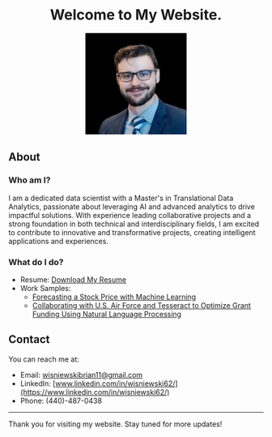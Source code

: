 <div style="text-align: center;">
    <a id="welcome"></a>
    <h1>Welcome to My Website.</h1>
</div>

<div style="text-align: center;">
    <img src="images/ImageOfMe.jpeg" alt="Image of Me" style="max-width: 70%; height: auto;">
</div>

<a id="about"></a>
## About

### Who am I?

I am a dedicated data scientist with a Master's in Translational Data Analytics, passionate about leveraging AI and advanced analytics to drive impactful solutions. With experience leading collaborative projects and a strong foundation in both technical and interdisciplinary fields, I am excited to contribute to innovative and transformative projects, creating intelligent applications and experiences.

### What do I do? 

- Resume: [Download My Resume](/WisniewskiBrian_Resume_05.17_2024.pdf)
- Work Samples:
  -  <a href="/Project_StockPrediction/Project_StockPrediction.html">Forecasting a Stock Price with Machine Learning</a>
  -  <a href="/Project_AirforceTesseractGrants.html">Collaborating with U.S. Air Force and Tesseract to Optimize Grant Funding Using Natural Language Processing</a>
  <a id="contact"></a>
## Contact

You can reach me at:

- Email: [wisniewskibrian11@gmail.com](mailto:wisniewskibrian11@gmail.com)
- LinkedIn: [www.linkedin.com/in/wisniewski62/](https://www.linkedin.com/in/wisniewski62/)
- Phone: (440)-487-0438

---

Thank you for visiting my website. Stay tuned for more updates!

